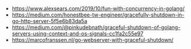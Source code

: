 - https://www.alexsears.com/2019/10/fun-with-concurrency-in-golang/
- https://medium.com/honestbee-tw-engineer/gracefully-shutdown-in-go-http-server-5f5e6b83da5a
- https://medium.com/@pinkudebnath/graceful-shutdown-of-golang-servers-using-context-and-os-signals-cc1fa2c55e97
- https://marcofranssen.nl/go-webserver-with-graceful-shutdown/